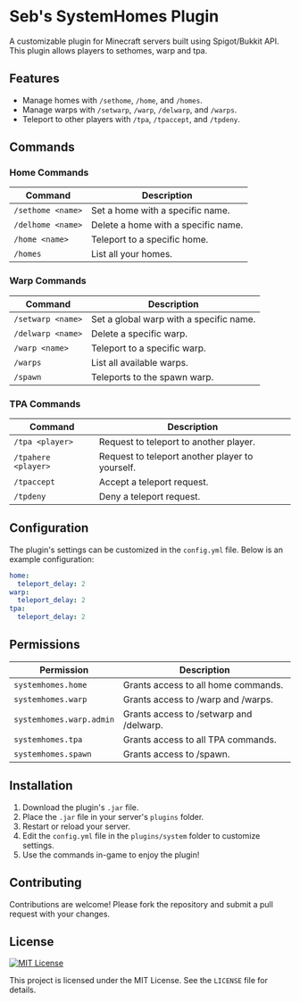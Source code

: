 # Seb's SystemHomes Plugin

A customizable plugin for Minecraft servers built using Spigot/Bukkit API. This plugin allows players to sethomes, warp and tpa.

## Features

- Manage homes with `/sethome`, `/home`, and `/homes`.
- Manage warps with `/setwarp`, `/warp`, `/delwarp`, and `/warps`.
- Teleport to other players with `/tpa`, `/tpaccept`, and `/tpdeny`.

## Commands

### Home Commands
| Command           | Description                         |
|-------------------|-------------------------------------|
| `/sethome <name>` | Set a home with a specific name.    |
| `/delhome <name>` | Delete a home with a specific name. |
| `/home <name>`    | Teleport to a specific home.        |
| `/homes`          | List all your homes.                |

### Warp Commands
| Command           | Description                             |
|-------------------|-----------------------------------------|
| `/setwarp <name>` | Set a global warp with a specific name. |
| `/delwarp <name>` | Delete a specific warp.                 |
| `/warp <name>`    | Teleport to a specific warp.            |
| `/warps`          | List all available warps.               |
| `/spawn`          | Teleports to the spawn warp.            |

### TPA Commands
| Command             | Description                                     |
|---------------------|-------------------------------------------------|
| `/tpa <player>`     | Request to teleport to another player.          |
| `/tpahere <player>` | Request to teleport another player to yourself. |
| `/tpaccept`         | Accept a teleport request.                      |
| `/tpdeny`           | Deny a teleport request.                        |

## Configuration

The plugin's settings can be customized in the `config.yml` file. Below is an example configuration:

```yaml
home:
  teleport_delay: 2
warp:
  teleport_delay: 2
tpa:
  teleport_delay: 2
```

## Permissions

| Permission               | Description                             |
|--------------------------|-----------------------------------------|
| `systemhomes.home`       | Grants access to all home commands.     |
| `systemhomes.warp`       | Grants access to /warp and /warps.      |
| `systemhomes.warp.admin` | Grants access to /setwarp and /delwarp. |
| `systemhomes.tpa`        | Grants access to all TPA commands.      |
| `systemhomes.spawn`      | Grants access to /spawn.                |

## Installation

1. Download the plugin's `.jar` file.
2. Place the `.jar` file in your server's `plugins` folder.
3. Restart or reload your server.
4. Edit the `config.yml` file in the `plugins/system` folder to customize settings.
5. Use the commands in-game to enjoy the plugin!

## Contributing

Contributions are welcome! Please fork the repository and submit a pull request with your changes.

## License
[![MIT License](https://img.shields.io/badge/License-MIT-green.svg)](https://choosealicense.com/licenses/mit/)

This project is licensed under the MIT License. See the `LICENSE` file for details.

